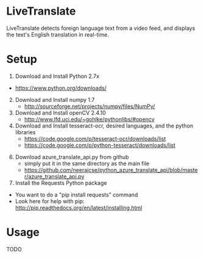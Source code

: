 LiveTranslate
=============
LiveTranslate detects foreign language text from a video feed, and displays the text's English translation in real-time.

Setup
=====
1. Download and Install Python 2.7x 
 * https://www.python.org/downloads/
2. Download and Install numpy 1.7
    * http://sourceforge.net/projects/numpy/files/NumPy/
3. Download and Install openCV 2.4.10
    * http://www.lfd.uci.edu/~gohlke/pythonlibs/#opencv
4. Download and Install tesseract-ocr, desired languages, and the python libraries
    * https://code.google.com/p/tesseract-ocr/downloads/list
    * https://code.google.com/p/python-tesseract/downloads/list
<!--5. Follow this->http://blogs.msdn.com/b/translation/p/gettingstarted1.aspx-->
6. Download azure_translate_api.py from github 
    * simply put it in the same directory as the main file
    * https://github.com/neerajcse/python_azure_translate_api/blob/master/azure_translate_api.py
7. Install the Requests Python package
  * You want to do a "pip install requests" command
  * Look here for help with pip: http://pip.readthedocs.org/en/latest/installing.html

Usage
=====
TODO
